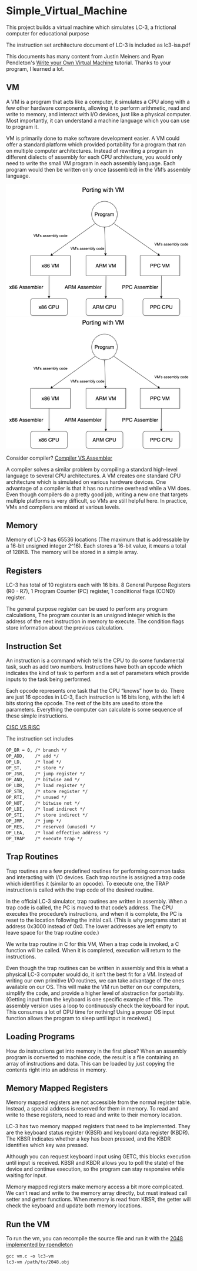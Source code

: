 # Simple_Virtual_Machine
This project builds a virtual machine which simulates LC-3, a frictional computer for educational purpose <br />

The instruction set architecture document of LC-3 is included as lc3-isa.pdf <br />

This documents has many content from Justin Meiners and Ryan Pendleton's [Write your Own Virtual Machine](https://www.jmeiners.com/lc3-vm/#includes-block-87) tutorial. Thanks to your program, I learned a lot. <br />

## VM
A VM is a program that acts like a computer, it simulates a CPU along with a few other hardware components, allowing it to perform arithmetic, read and write to memory, and interact with I/O devices, just like a physical computer. Most importantly, it can understand a machine language which you can use to program it. <br />

VM is primarily done to make software development easier. A VM could offer a standard platform which provided portability for a program that ran on multiple computer architectures. Instead of rewriting a program in different dialects of assembly for each CPU architecture, you would only need to write the small VM program in each assembly language. Each program would then be written only once (assembled) in the VM’s assembly language. <br />

![](porting_with_vm.png)
![](porting_without_vm.png)

Consider compiler? [Compiler VS Assembler](https://byjus.com/free-ias-prep/difference-between-compiler-and-assembler/#:~:text=The%20difference%20between%20compiler%20and,in%20context%20to%20program%20execution.) <br />

A compiler solves a similar problem by compiling a standard high-level language to several CPU architectures. A VM creates one standard CPU architecture which is simulated on various hardware devices. One advantage of a compiler is that it has no runtime overhead while a VM does. Even though compilers do a pretty good job, writing a new one that targets multiple platforms is very difficult, so VMs are still helpful here. In practice, VMs and compilers are mixed at various levels. <br />

## Memory
Memory of LC-3 has 65536 locations (The maximum that is addressable by a 16-bit unsigned integer 2^16). Each stores a 16-bit value, it means a total of 128KB. The memory will be stored in a simple array. <br />

## Registers
LC-3 has total of 10 registers each with 16 bits. 8 General Purpose Registers (R0 - R7), 1 Program Counter (PC) register, 1 conditional flags (COND) register. <br />

The general purpose register can be used to perform any program calculations, The program counter is an unsigned integer which is the address of the next instruction in memory to execute. The condition flags store information about the previous calculation. <br />

## Instruction Set
An instruction is a command which tells the CPU to do some fundamental task, such as add two numbers. Instructions have both an opcode which indicates the kind of task to perform and a set of parameters which provide inputs to the task being performed. <br />

Each opcode represents one task that the CPU “knows” how to do. There are just 16 opcodes in LC-3, Each instruction is 16 bits long, with the left 4 bits storing the opcode. The rest of the bits are used to store the parameters. Everything the computer can calculate is some sequence of these simple instructions. <br />

[CISC VS RISC](https://cs.stanford.edu/people/eroberts/courses/soco/projects/risc/risccisc/) <br />

The instruction set includes <br />
```
OP_BR = 0, /* branch */
OP_ADD,    /* add */
OP_LD,     /* load */ 
OP_ST,     /* store */
OP_JSR,    /* jump register */ 
OP_AND,    /* bitwise and */
OP_LDR,    /* load register */
OP_STR,    /* store register */ 
OP_RTI,    /* unused */
OP_NOT,    /* bitwise not */ 
OP_LDI,    /* load indirect */
OP_STI,    /* store indirect */ 
OP_JMP,    /* jump */ 
OP_RES,    /* reserved (unused) */ 
OP_LEA,    /* load effective address */ 
OP_TRAP    /* execute trap */
```

## Trap Routines
Trap routines are a few predefined routines for performing common tasks and interacting with I/O devices. Each trap routine is assigned a trap code which identifies it (similar to an opcode). To execute one, the TRAP instruction is called with the trap code of the desired routine. <br />

In the official LC-3 simulator, trap routines are written in assembly. When a trap code is called, the PC is moved to that code’s address. The CPU executes the procedure’s instructions, and when it is complete, the PC is reset to the location following the initial call. (This is why programs start at address 0x3000 instead of 0x0. The lower addresses are left empty to leave space for the trap routine code.) <br />

We write trap routine in C for this VM, When a trap code is invoked, a C function will be called. When it is completed, execution will return to the instructions. <br />

Even though the trap routines can be written in assembly and this is what a physical LC-3 computer would do, it isn’t the best fit for a VM. Instead of writing our own primitive I/O routines, we can take advantage of the ones available on our OS. This will make the VM run better on our computers, simplify the code, and provide a higher level of abstraction for portability. (Getting input from the keyboard is one specific example of this. The assembly version uses a loop to continuously check the keyboard for input. This consumes a lot of CPU time for nothing! Using a proper OS input function allows the program to sleep until input is received.) <br />

## Loading Programs
How do instructions get into memory in the first place? When an assembly program is converted to machine code, the result is a file containing an array of instructions and data. This can be loaded by just copying the contents right into an address in memory. <br />

## Memory Mapped Registers
Memory mapped registers are not accessible from the normal register table. Instead, a special address is reserved for them in memory. To read and write to these registers, need to read and write to their memory location. <br />

LC-3 has two memory mapped registers that need to be implemented. They are the keyboard status register (KBSR) and keyboard data register (KBDR). The KBSR indicates whether a key has been pressed, and the KBDR identifies which key was pressed. <br />

Although you can request keyboard input using GETC, this blocks execution until input is received. KBSR and KBDR allows you to poll the state) of the device and continue execution, so the program can stay responsive while waiting for input. <br />

Memory mapped registers make memory access a bit more complicated. We can’t read and write to the memory array directly, but must instead call setter and getter functions. When memory is read from KBSR, the getter will check the keyboard and update both memory locations. <br />

## Run the VM
To run the vm, you can recompile the source file and run it with the [2048 implemented by rpendleton](https://github.com/rpendleton/lc3-2048)
```
gcc vm.c -o lc3-vm
lc3-vm /path/to/2048.obj
```